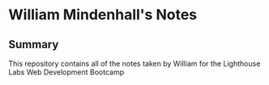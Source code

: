 # William Mindenhall's Notes

## Summary

This repository contains all of the notes taken by William for the Lighthouse Labs Web Development Bootcamp
